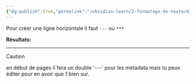 ```yaml
---
{"dg-publish":true,"permalink":"/obsidian-learn/2-formatage-de-texte/diviseur-horizontal/"}
---
```


Pour créer une ligne horizontale il faut `---` ou `***`

**Résultats:**

---


> [!CAUTION]
> en début de pages il fera un double '---' pour les métadata mais tu peux éditer pour en avoir que 1 bien sur.

